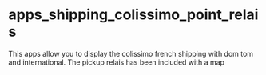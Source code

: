# apps_shipping_colissimo_point_relais
This apps allow you to display the colissimo french shipping with dom tom and international. The pickup relais has been included with a map
